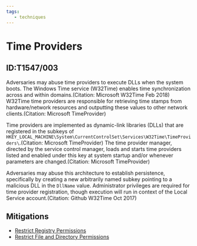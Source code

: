 ```yaml
---
tags:
   - techniques
---
```

# Time Providers
## ID:T1547/003
Adversaries may abuse time providers to execute DLLs when the system boots. The Windows Time service (W32Time) enables time synchronization across and within domains.(Citation: Microsoft W32Time Feb 2018) W32Time time providers are responsible for retrieving time stamps from hardware/network resources and outputting these values to other network clients.(Citation: Microsoft TimeProvider)

Time providers are implemented as dynamic-link libraries (DLLs) that are registered in the subkeys of `HKEY_LOCAL_MACHINE\System\CurrentControlSet\Services\W32Time\TimeProviders\`.(Citation: Microsoft TimeProvider) The time provider manager, directed by the service control manager, loads and starts time providers listed and enabled under this key at system startup and/or whenever parameters are changed.(Citation: Microsoft TimeProvider)

Adversaries may abuse this architecture to establish persistence, specifically by creating a new arbitrarily named subkey  pointing to a malicious DLL in the `DllName` value. Administrator privileges are required for time provider registration, though execution will run in context of the Local Service account.(Citation: Github W32Time Oct 2017)
## Mitigations
* [Restrict Registry Permissions](mitigations/M1024)
* [Restrict File and Directory Permissions](mitigations/M1022)
